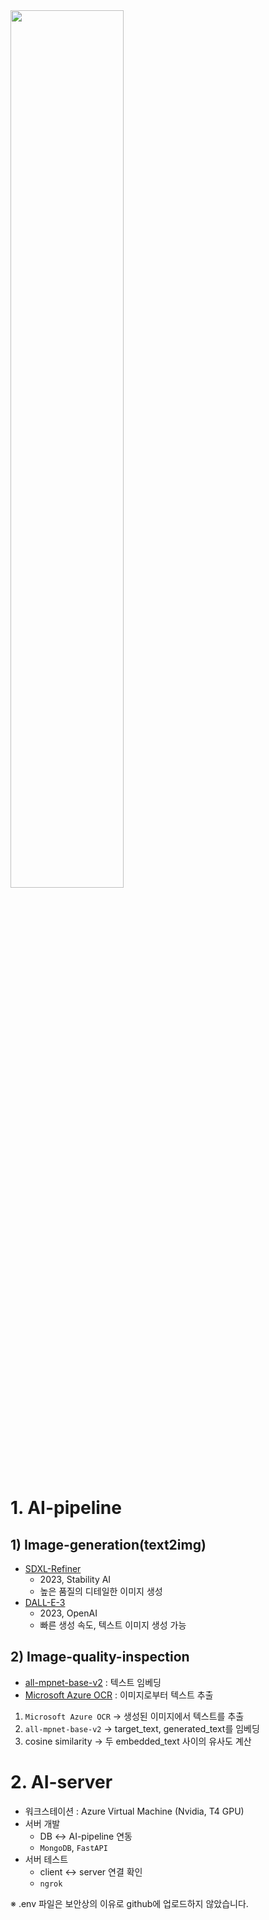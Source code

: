 <img src="https://github.com/jodog0412/ASAP_AI/assets/83653380/9b4717b7-07ef-4af8-be24-19a2a76abfaa" width="60%" height="60%">  

# 1. AI-pipeline
## 1) Image-generation(text2img)
* [SDXL-Refiner](https://huggingface.co/stabilityai/stable-diffusion-xl-refiner-1.0)
  * 2023, Stability AI
  * 높은 품질의 디테일한 이미지 생성 
* [DALL-E-3](https://openai.com/dall-e-3)
  * 2023, OpenAI
  * 빠른 생성 속도, 텍스트 이미지 생성 가능
## 2) Image-quality-inspection
* [all-mpnet-base-v2](https://huggingface.co/sentence-transformers/all-mpnet-base-v2) : 텍스트 임베딩
* [Microsoft Azure OCR](https://azure.microsoft.com/ko-kr/products/ai-services/ai-vision) : 이미지로부터 텍스트 추출
1. `Microsoft Azure OCR` → 생성된 이미지에서 텍스트를 추출 
2. `all-mpnet-base-v2` → target_text, generated_text를 임베딩
3. cosine similarity → 두 embedded_text 사이의 유사도 계산

# 2. AI-server
* 워크스테이션 : Azure Virtual Machine (Nvidia, T4 GPU)
* 서버 개발
  * DB ↔ AI-pipeline 연동
  * `MongoDB`, `FastAPI`
* 서버 테스트
  * client ↔ server 연결 확인 
  * `ngrok` 

※ .env 파일은 보안상의 이유로 github에 업로드하지 않았습니다.
